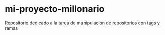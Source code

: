 # mi-proyecto-millonario
Repositorio dedicado a la tarea de manipulación de repositorios con tags y ramas
